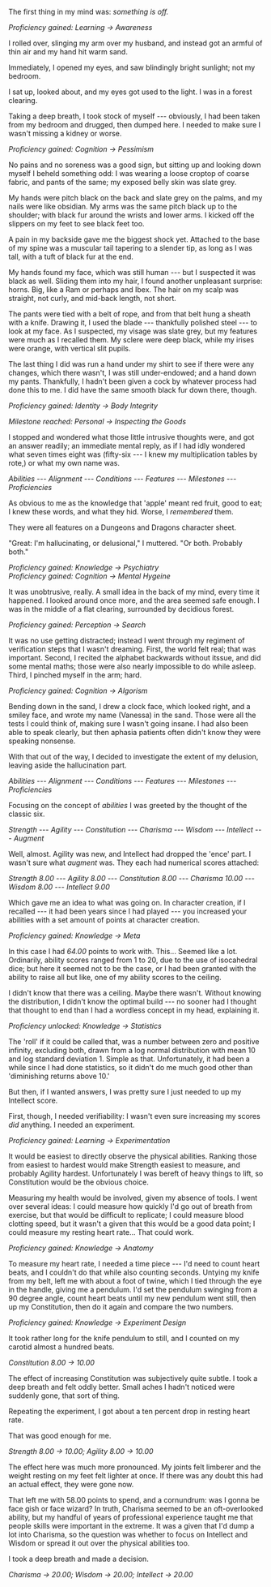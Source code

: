 The first thing in my mind was: _something is off._

_Proficiency gained: Learning → Awareness_
<!-- Learning :: Awareness += 0.01 -->

I rolled over, slinging my arm over my husband, and instead got
an armful of thin air and my hand hit warm sand.

Immediately, I opened my eyes, and saw blindingly bright sunlight; not my bedroom.

I sat up, looked about, and my eyes got used to the light. I was in a forest clearing.

Taking a deep breath, I took stock of myself --- obviously, I had been taken from
my bedroom and drugged, then dumped here. I needed to make sure I wasn't missing a kidney
or worse.

_Proficiency gained: Cognition → Pessimism_
<!-- Cognition :: Pessimism += 0.01 -->

No pains and no soreness was a good sign, but sitting up and looking down
myself I beheld something odd: I was wearing a loose croptop of coarse fabric,
and pants of the same; my exposed belly skin was slate grey.

My hands were pitch black on the back and slate grey on the palms, and my nails were
like obsidian. My arms was the same pitch black up to the shoulder; with black fur around the 
wrists and lower arms. I kicked off the slippers on my feet to see black feet too.

A pain in my backside gave me the biggest shock yet. Attached to the base of my spine
was a muscular tail tapering to a slender tip, as long as I was tall, with a tuft of black fur at the end.

My hands found my face, which was still human --- but I suspected it was black as well.
Sliding them into my hair, I found another unpleasant surprise: horns. Big, like a Ram or perhaps
and Ibex. The hair on my scalp was straight, not curly, and mid-back length, not short.

The pants were tied with a belt of rope, and from that belt hung a sheath with a knife. Drawing
it, I used the blade --- thankfully polished steel --- to look at my face. As I suspected, my visage
was slate grey, but my features were much as I recalled them. My sclere were deep black, while my irises
were orange, with vertical slit pupils.

The last thing I did was run a hand under my shirt to see if there were any changes, which there wasn't,
I was still under-endowed; and a hand down my pants. Thankfully, I hadn't been given a cock by whatever
process had done this to me. I did have the same smooth black fur down there, though.

_Proficiency gained: Identity → Body Integrity_
<!-- Identity :: Body Integrity += 0.01 -->

_Milestone reached: Personal → Inspecting the Goods_
<!-- Milestones :: Personal @ Inspecting the Goods -->

I stopped and wondered what those little intrusive thoughts were, and got an answer readily; an
immediate mental reply, as if I had idly wondered what seven times eight was (fifty-six --- I knew
my multiplication tables by rote,) or what my own name was.

_Abilities --- Alignment --- Conditions --- Features --- Milestones --- Proficiencies_

As obvious to me as the knowledge that 'apple' meant red fruit, good to eat; I knew these words, and
what they hid. Worse, I _remembered_ them.

They were all features on a Dungeons and Dragons character sheet.

"Great: I'm hallucinating, or delusional," I muttered. "Or both. Probably both."

_Proficiency gained: Knowledge → Psychiatry_  
_Proficiency gained: Cognition → Mental Hygeine_
<!-- Cognition :: Mental Hygeine += 0.01 -->

It was unobtrusive, really. A small idea in the back of my mind, every time it happened.
I looked around once more, and the area seemed safe enough. I was in the middle of a flat
clearing, surrounded by decidious forest.

_Proficiency gained: Perception → Search_
<!-- Perception :: Search += 0.01 -->

It was no use getting distracted; instead I went through my regiment of verification steps
that I wasn't dreaming. First, the world felt real; that was important. Second, I recited the
alphabet backwards without itssue, and did some mental maths; those were also nearly impossible
to do while asleep. Third, I pinched myself in the arm; hard.

_Proficiency gained: Cognition → Algorism_
<!-- Cognition :: Algorism += 0.01 -->
<!-- Cognition :: Mental Hygeine += 0.03 -->

Bending down in the sand, I drew a clock face, which looked right, and a smiley face, and wrote
my name (Vanessa) in the sand. Those were all the tests I could think of, making sure I wasn't
going insane. I had also been able to speak clearly, but then aphasia patients often didn't know
they were speaking nonsense.

<!-- Knowledge :: Psychiatry += 0.01 -->
<!-- Cognition :: Mental Hygeine += 0.04 -->

With that out of the way, I decided to investigate the extent of my delusion, leaving aside the
hallucination part.

_Abilities --- Alignment --- Conditions --- Features --- Milestones --- Proficiencies_

Focusing on the concept of _abilities_ I was greeted by the thought of the classic six.

_Strength --- Agility --- Constitution --- Charisma --- Wisdom --- Intellect --- Augment_

Well, almost. Agility was new, and Intellect had dropped the 'ence' part. I wasn't sure what
_augment_ was. They each had numerical scores attached:

_Strength 8.00 --- Agility 8.00 --- Constitution 8.00 --- Charisma 10.00 --- Wisdom 8.00 --- Intellect 9.00_

<!-- Abilities :: Strength = 8.00 -->
<!-- Abilities :: Agility = 8.00 -->
<!-- Abilities :: Constitution = 8.00 -->
<!-- Abilities :: Charisma = 10.00 -->
<!-- Abilities :: Wisdom = 8.00 -->
<!-- Abilities :: Intellect = 9.00 -->

Which gave me an idea to what was going on. In character creation, if I recalled --- it had been years since
I had played --- you increased your abilities with a set amount of points at character creation.

_Proficiency gained: Knowledge → Meta_
<!-- Knowledge :: Meta += 0.01 -->

In this case I had _64.00_ points to work with. This... Seemed like a lot. Ordinarily, ability scores ranged
from 1 to 20, due to the use of isocahedral dice; but here it seemed not to be the case, or I had been granted
with the ability to raise all but like, one of my ability scores to the ceiling.

<!-- Knowledge :: Meta += 0.02 -->

I didn't know that there was a ceiling. Maybe there wasn't. Without knowing the distribution,
I didn't know the optimal build --- no sooner had I thought that thought to end than I had
a wordless concept in my head, explaining it.

_Proficiency unlocked: Knowledge →  Statistics_
<!-- Knowledge :: Statistics += 0.01 -->

The 'roll' if it could be called that, was a number between zero and positive infinity, excluding both,
drawn from a log normal distribution with mean 10 and log standard deviation 1. Simple as that.
Unfortunately, it had been a while since I had done statistics, so it didn't do me much good other than
'diminishing returns above 10.'

<!-- Knowledge :: Statistics += 0.01 -->

But then, if I wanted answers, I was pretty sure I just needed to up my Intellect score.

First, though, I needed verifiability: I wasn't even sure increasing my scores _did_ anything.
I needed an experiment.

_Proficiency gained: Learning → Experimentation_
<!-- Learning :: Experimentation += 0.01 -->

<!-- Cognition :: Pessimism += 0.01 -->
<!-- Cognition :: Mental Hygeine += 0.01 -->

It would be easiest to directly observe the physical abilities. Ranking those from easiest
to hardest would make Strength easiest to measure, and probably Agility hardest. Unfortunately
I was bereft of heavy things to lift, so Constitution would be the obvious choice.

<!-- Knowledge :: Meta += 0.01 -->

Measuring my health would be involved, given my absence of tools. I went over several ideas:
I could measure how quickly I'd go out of breath from exercise, but that would be difficult to
replicate; I could measure blood clotting speed, but it wasn't a given that this would be a good
data point; I could measure my resting heart rate... That could work.

_Proficiency gained: Knowledge → Anatomy_
<!-- Knowledge :: Anatomy += 0.01 -->

To measure my heart rate, I needed a time piece --- I'd need to count heart beats, and
I couldn't do that while also counting seconds. Untying my knife from my belt, left me
with about a foot of twine, which I tied through the eye in the handle, giving me a pendulum.
I'd set the pendulum swinging from a 90 degree angle,
count heart beats until my new pendulum went still, then up my Constitution, then do
it again and compare the two numbers.

_Proficiency gained: Knowledge → Experiment Design_
<!-- Knowledge :: Experiment Design += 0.01 -->

It took rather long for the knife pendulum to still, and I counted on my carotid almost
a hundred beats.

_Constitution 8.00 → 10.00_
<!-- Abilities :: Constitution += 2.00 -->
<!-- Knowledge :: Anatomy += 0.01 -->

The effect of increasing Constitution was subjectively quite subtle. I took a deep breath
and felt oddly better. Small aches I hadn't noticed were suddenly gone, that sort of thing.

<!-- Identity :: Body Integrity += 0.01 -->

Repeating the experiment, I got about a ten percent drop in resting heart rate.

<!-- Knowledge :: Meta += 0.01 -->
<!-- Knowledge :: Anatomy += 0.01 -->

That was good enough for me.

_Strength 8.00 → 10.00; Agility 8.00 → 10.00_
<!-- Abilities :: Strength += 2.00 -->
<!-- Abilities :: Agility += 2.00 -->

The effect here was much more pronounced. My joints felt limberer and the weight resting on my feet
felt lighter at once. If there was any doubt this had an actual effect, they were gone now.

<!-- Identity :: Body Integrity += 0.01 -->

That left me with 58.00 points to spend, and a cornundrum: was I gonna be face gish or face wizard?
In truth, Charisma seemed to be an oft-overlooked ability, but my handful of years of professional experience
taught me that people skills were important in the extreme. It was a given that I'd dump a lot into Charisma,
so the question was whether to focus on Intellect and Wisdom or spread it out over the physical abilities too.

<!-- Knowledge :: Meta += 0.01 -->

I took a deep breath and made a decision.

_Charisma → 20.00; Wisdom → 20.00; Intellect → 20.00_
<!-- Abilities :: Charisma += 10.00 -->
<!-- Abilities :: Wisdom += 12.00 -->
<!-- Abilities :: Intellect += 11.00 -->


